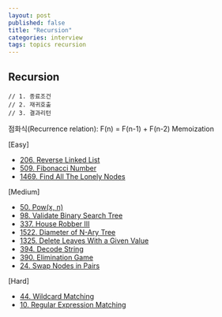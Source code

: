 ```yaml
---
layout: post
published: false
title: "Recursion"
categories: interview
tags: topics recursion
---
```


## Recursion

```
// 1. 종료조건
// 2. 재귀호출
// 3. 결과리턴
```

점화식(Recurrence relation): F(n) = F(n-1) + F(n-2)
Memoization

[Easy]
- [206. Reverse Linked List](/interview/2023/06/29/reverse-linked-list/)
- [509. Fibonacci Number](/interview/2023/05/21/fibonacci-number/)
- [1469. Find All The Lonely Nodes](/interview/2023/04/19/find-all-the-lonely-nodes/)

[Medium]
- [50. Pow(x, n)](/interview/2023/05/21/powx-n/)
- [98. Validate Binary Search Tree](/interview/2023/05/21/validate-binary-search-tree/)
- [337. House Robber III](/interview/2023/05/21/house-robber-iii/) 
- [1522. Diameter of N-Ary Tree](/interview/2023/05/21/diameter-of-n-ary-tree/)
- [1325. Delete Leaves With a Given Value](/interview/2023/05/21/delete-leaves-with-a-given-value/)
- [394. Decode String](/interview/2023/05/21/decode-string/)
- [390. Elimination Game](/interview/2023/05/21/elimination-game/)
- [24. Swap Nodes in Pairs](/interview/2023/05/06/swap-nodes-in-pairs/)

[Hard]
- [44. Wildcard Matching](/interview/2023/05/21/wildcard-matching/)
- [10. Regular Expression Matching](/interview/2023/05/21/regular-expression-matching/)